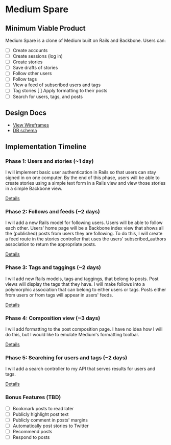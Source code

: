 # Medium Spare

## Minimum Viable Product
Medium Spare is a clone of Medium built on Rails and Backbone. Users can:

- [ ] Create accounts
- [ ] Create sessions (log in)
- [ ] Create stories
- [ ] Save drafts of stories
- [ ] Follow other users
- [ ] Follow tags
- [ ] View a feed of subscribed users and tags
- [ ] Tag stories
  [ ] Apply formatting to their posts
- [ ] Search for users, tags, and posts

## Design Docs
* [View Wireframes][views]
* [DB schema][schema]

[views]: ./docs/views.md
[schema]: ./docs/schema.md

## Implementation Timeline

### Phase 1: Users and stories (~1 day)
I will implement basic user authentication in Rails so that users can stay
signed in on one computer. By the end of this phase, users will be able to
create stories using a simple text form in a Rails view and view those stories
in a simple Backbone view.

[Details][phase-one]

### Phase 2: Follows and feeds (~2 days)
I will add a new Rails model for following users. Users will be able to follow
each other. Users' home page will be a Backbone index view that shows all the
(published) posts from users they are following. To do this, I will create a
feed route in the stories controller that uses the users' subscribed_authors
association to return the appropriate posts.

[Details][phase-two]

### Phase 3: Tags and taggings (~2 days)
I will add new Rails models, tags and taggings, that belong to posts. Post views
will display the tags that they have. I will make follows into a polymorphic
association that can belong to either users or tags. Posts either from users or
from tags will appear in users' feeds.

[Details][phase-three]

### Phase 4: Composition view (~3 days)
I will add formatting to the post composition page. I have no idea how I will do
this, but I would like to emulate Medium's formatting toolbar.

[Details][phase-four]

### Phase 5: Searching for users and tags (~2 days)
I will add a search controller to my API that serves results for users and tags.

[Details][phase-five]

### Bonus Features (TBD)
- [ ] Bookmark posts to read later
- [ ] Publicly highlight post text
- [ ] Publicly comment in posts' margins
- [ ] Automatically post stories to Twitter
- [ ] Recommend posts
- [ ] Respond to posts

[phase-one]: ./docs/phases/phase1.md
[phase-two]: ./docs/phases/phase2.md
[phase-three]: ./docs/phases/phase3.md
[phase-four]: ./docs/phases/phase4.md
[phase-five]: ./docs/phases/phase5.md
